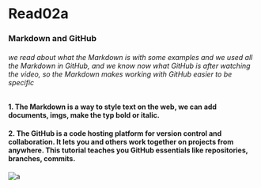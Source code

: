 # Read02a

### Markdown and GitHub

###### we read about what the Markdown is with some examples and we used all the Markdown in GitHub, and we know now what GitHub is after watching the video, so the Markdown makes working with GitHub easier to be specific

#### 1. The Markdown is a way to style text on the web, we can add documents, imgs, make the typ bold or italic.
#### 2. The GitHub is a code hosting platform for version control and collaboration. It lets you and others work together on projects from anywhere. This tutorial teaches you GitHub essentials like repositories, branches, commits.




![a](https://i.ytimg.com/vi/T6o3Ci8Ieag/maxresdefault.jpg)

